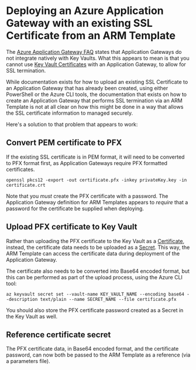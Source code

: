 # Deploying an Azure Application Gateway with an existing SSL Certificate from an ARM Template

The [Azure Application Gateway FAQ](https://docs.microsoft.com/en-us/azure/application-gateway/application-gateway-faq) states that Application Gateways do not integrate natively with Key Vaults. What this appears to mean is that you cannot use [Key Vault Certificates](https://docs.microsoft.com/en-us/rest/api/keyvault/about-keys--secrets-and-certificates#key-vault-certificates) with an Application Gateway, to allow for SSL termination.

While documentation exists for how to upload an existing SSL Certificate to an Application Gateway that has already been created, using either PowerShell or the Azure CLI tools, the documentation that exists on how to create an Application Gateway that performs SSL termination via an ARM Template is not at all clear on how this might be done in a way that allows the SSL certificate information to managed securely.

Here's a solution to that problem that appears to work:

## Convert PEM certificate to PFX

If the existing SSL certificate is in PEM format, it will need to be converted to PFX format first, as Application Gateways require PFX formatted certificates.

```
openssl pkcs12 -export -out certificate.pfx -inkey privateKey.key -in certificate.crt
```

Note that you *must* create the PFX certificate with a password. The Application Gateway definition for ARM Templates appears to *require* that a password for the certificate be supplied when deploying.

## Upload PFX certificate to Key Vault

Rather than uploading the PFX certificate to the Key Vault as a [Certificate](https://docs.microsoft.com/en-us/rest/api/keyvault/about-keys--secrets-and-certificates#key-vault-certificates), instead, the certificate data needs to be uploaded as a [Secret](https://docs.microsoft.com/en-us/rest/api/keyvault/about-keys--secrets-and-certificates#key-vault-secrets). This way, the ARM Template can access the certificate data during deployment of the Application Gateway.

The certificate also needs to be converted into Base64 encoded format, but this can be performed as part of the upload process, using the Azure CLI tool:

```
az keyvault secret set --vault-name KEY_VAULT_NAME --encoding base64 --description text/plain --name SECRET_NAME --file certificate.pfx
```

You should also store the PFX certificate password created as a Secret in the Key Vault as well.

## Reference certificate secret

The PFX certificate data, in Base64 encoded format, and the certificate password, can now both be passed to the ARM Template as a reference (via a parameters file).